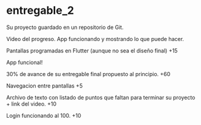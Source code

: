 # entregable_2

Su proyecto guardado en un repositorio de Git.

Video del progreso. App funcionando y mostrando lo que puede hacer.

Pantallas programadas en Flutter  (aunque no sea el diseño final) +15

App funcional! 

30% de avance de su entregable final propuesto al principio. +60

Navegacion entre pantallas +5

Archivo de texto con listado de puntos que faltan para terminar su proyecto + link del video. +10

Login funcionando al 100. +10

